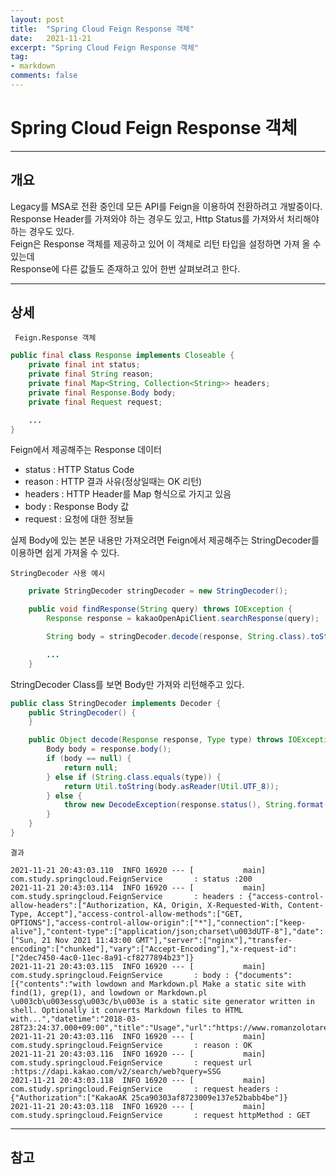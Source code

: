 ```yaml
---
layout: post
title:  "Spring Cloud Feign Response 객체"
date:   2021-11-21
excerpt: "Spring Cloud Feign Response 객체"
tag:
- markdown 
comments: false
---
```



# Spring Cloud Feign Response 객체

___


## __개요__
Legacy를 MSA로 전환 중인데 모든 API를 Feign을 이용하여 전환하려고 개발중이다.  
Response Header를 가져와야 하는 경우도 있고, Http Status를 가져와서 처리해야 하는 경우도 있다.  
Feign은 Response 객체를 제공하고 있어 이 객체로 리턴 타입을 설정하면 가져 올 수 있는데  
Response에 다른 값들도 존재하고 있어 한번 살펴보려고 한다.  

___

## __상세__


``` Feign.Response 객체```
``` java
public final class Response implements Closeable {
    private final int status;
    private final String reason;
    private final Map<String, Collection<String>> headers;
    private final Response.Body body;
    private final Request request;

    ...
}
```

Feign에서 제공해주는 Response 데이터
- status : HTTP Status Code  
- reason : HTTP 결과 사유(정상일때는 OK 리턴)  
- headers : HTTP Header를 Map 형식으로 가지고 있음  
- body : Response Body 값  
- request : 요청에 대한 정보들  


실제 Body에 있는 본문 내용만 가져오려면 Feign에서 제공해주는 StringDecoder를 이용하면 쉽게 가져올 수 있다.

``` StringDecoder 사용 예시 ```

``` java
    private StringDecoder stringDecoder = new StringDecoder();

    public void findResponse(String query) throws IOException {
        Response response = kakaoOpenApiClient.searchResponse(query);

        String body = stringDecoder.decode(response, String.class).toString();

        ...
    }

```


StringDecoder Class를 보면 Body만 가져와 리턴해주고 있다.
``` java
public class StringDecoder implements Decoder {
    public StringDecoder() {
    }

    public Object decode(Response response, Type type) throws IOException {
        Body body = response.body();
        if (body == null) {
            return null;
        } else if (String.class.equals(type)) {
            return Util.toString(body.asReader(Util.UTF_8));
        } else {
            throw new DecodeException(response.status(), String.format("%s is not a type supported by this decoder.", type), response.request());
        }
    }
}

```


```결과```
```
2021-11-21 20:43:03.110  INFO 16920 --- [           main] com.study.springcloud.FeignService       : status :200
2021-11-21 20:43:03.114  INFO 16920 --- [           main] com.study.springcloud.FeignService       : headers : {"access-control-allow-headers":["Authorization, KA, Origin, X-Requested-With, Content-Type, Accept"],"access-control-allow-methods":["GET, OPTIONS"],"access-control-allow-origin":["*"],"connection":["keep-alive"],"content-type":["application/json;charset\u003dUTF-8"],"date":["Sun, 21 Nov 2021 11:43:00 GMT"],"server":["nginx"],"transfer-encoding":["chunked"],"vary":["Accept-Encoding"],"x-request-id":["2dec7450-4ac0-11ec-8a91-cf8277894b23"]}
2021-11-21 20:43:03.115  INFO 16920 --- [           main] com.study.springcloud.FeignService       : body : {"documents":[{"contents":"with lowdown and Markdown.pl Make a static site with find(1), grep(1), and lowdown or Markdown.pl \u003cb\u003essg\u003c/b\u003e is a static site generator written in shell. Optionally it converts Markdown files to HTML with...","datetime":"2018-03-28T23:24:37.000+09:00","title":"Usage","url":"https://www.romanzolotarev.com/ssg.html"},...
2021-11-21 20:43:03.116  INFO 16920 --- [           main] com.study.springcloud.FeignService       : reason : OK
2021-11-21 20:43:03.116  INFO 16920 --- [           main] com.study.springcloud.FeignService       : request url :https://dapi.kakao.com/v2/search/web?query=SSG
2021-11-21 20:43:03.118  INFO 16920 --- [           main] com.study.springcloud.FeignService       : request headers : {"Authorization":["KakaoAK 25ca90303af8723009e137e52babb4be"]}
2021-11-21 20:43:03.118  INFO 16920 --- [           main] com.study.springcloud.FeignService       : request httpMethod : GET

```

___


## __참고__
